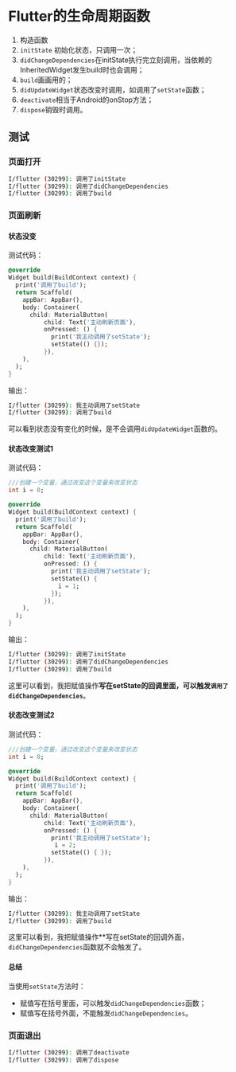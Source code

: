 # Flutter的生命周期函数


<!--more-->

1. 构造函数
2. `initState` 初始化状态，只调用一次；
3. `didChangeDependencies`在initState执行完立刻调用，当依赖的InheritedWidget发生build时也会调用；
4. `build`画画用的；
5. `didUpdateWidget`状态改变时调用，如调用了`setState`函数；
6. `deactivate`相当于Android的onStop方法；
7. `dispose`销毁时调用。

## 测试

### 页面打开

```bash
I/flutter (30299): 调用了initState
I/flutter (30299): 调用了didChangeDependencies
I/flutter (30299): 调用了build
```

### 页面刷新

#### 状态没变

测试代码：

```dart
@override
Widget build(BuildContext context) {
  print('调用了build');
  return Scaffold(
    appBar: AppBar(),
    body: Container(
      child: MaterialButton(
          child: Text('主动刷新页面'),
          onPressed: () {
            print('我主动调用了setState');
            setState(() {});
          }),
    ),
  );
}
```

输出：

```bash
I/flutter (30299): 我主动调用了setState
I/flutter (30299): 调用了build
```

可以看到状态没有变化的时候，是不会调用`didUpdateWidget`函数的。

#### 状态改变测试1

测试代码：

```dart
///创建一个变量，通过改变这个变量来改变状态
int i = 0;

@override
Widget build(BuildContext context) {
  print('调用了build');
  return Scaffold(
    appBar: AppBar(),
    body: Container(
      child: MaterialButton(
          child: Text('主动刷新页面'),
          onPressed: () {
            print('我主动调用了setState');
            setState(() {
              i = 1;
            });
          }),
    ),
  );
}
```

输出：

```bash
I/flutter (30299): 调用了initState
I/flutter (30299): 调用了didChangeDependencies
I/flutter (30299): 调用了build
```

这里可以看到，我把赋值操作**写在setState的回调里面，可以触发`调用了didChangeDependencies`**。

#### 状态改变测试2

测试代码：

```dart
///创建一个变量，通过改变这个变量来改变状态
int i = 0;

@override
Widget build(BuildContext context) {
  print('调用了build');
  return Scaffold(
    appBar: AppBar(),
    body: Container(
      child: MaterialButton(
          child: Text('主动刷新页面'),
          onPressed: () {
            print('我主动调用了setState');
             i = 2;
            setState(() { });
          }),
    ),
  );
}
```

输出：

```bash
I/flutter (30299): 我主动调用了setState
I/flutter (30299): 调用了build
```

这里可以看到，我把赋值操作**写在setState的回调外面，`didChangeDependencies`函数就不会触发了。

#### 总结

当使用`setState`方法时：
- 赋值写在括号里面，可以触发`didChangeDependencies`函数；
- 赋值写在括号外面，不能触发`didChangeDependencies`。

### 页面退出

```bash
I/flutter (30299): 调用了deactivate
I/flutter (30299): 调用了dispose
```
